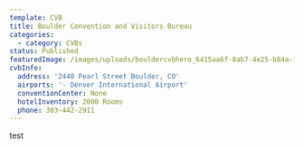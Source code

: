 ```yaml
---
template: CVB
title: Boulder Convention and Visitors Bureau
categories:
  - category: CVBs
status: Published
featuredImage: /images/uploads/bouldercvbhero_6415aa6f-8ab7-4e25-b84a-f9d20e17bc5b.png
cvbInfo:
  address: '2440 Pearl Street Boulder, CO'
  airports: '- Denver International Airport'
  conventionCenter: None
  hotelInventory: 2000 Rooms
  phone: 303-442-2911
---
```


test
